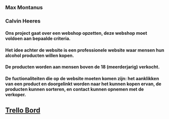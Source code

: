 ##
### Max Montanus
### Calvin Heeres
#### Ons project gaat over een webshop opzetten, deze webshop moet voldoen aan bepaalde criteria.

#### Het idee achter de website is een professionele website waar mensen hun alcohol producten willen kopen.

#### De producten worden aan mensen boven de 18 (meerderjarig) verkocht.

#### De fuctionaliteiten die op de website moeten komen zijn: het aanklikken van een product en doorgelinkt worden naar het kunnen kopen ervan, de producten kunnen sorteren, en contact kunnen opnemen met de verkoper.

## [Trello Bord](https://trello.com/b/1VhssRD6/f1m4bo)
